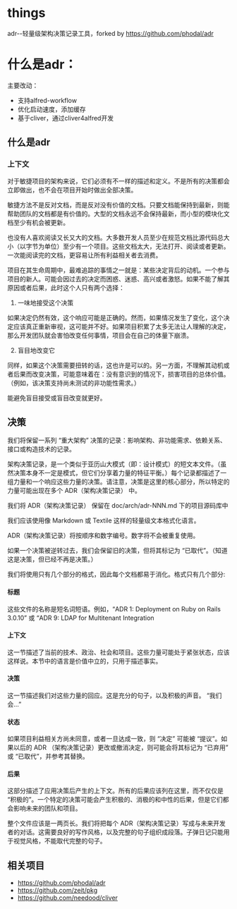 # things

adr--轻量级架构决策记录工具，forked by https://github.com/phodal/adr

# 什么是adr：

主要改动：

+ 支持alfred-workflow
+ 优化启动速度，添加缓存
+ 基于cliver，通过cliver4alfred开发 

## 什么是adr

### 上下文

对于敏捷项目的架构来说，它们必须有不一样的描述和定义。不是所有的决策都会立即做出，也不会在项目开始时做出全部决策。

敏捷方法不是反对文档，而是反对没有价值的文档。只要文档能保持到最新，则能帮助团队的文档都是有价值的。大型的文档永远不会保持最新，而小型的模块化文档至少有机会被更新。

也没有人喜欢阅读又长又大的文档。大多数开发人员至少在规范文档比源代码总大小（以字节为单位）至少有一个项目。这些文档太大，无法打开、阅读或者更新。一次能阅读完的文档，更容易让所有利益相关者去消费。

项目在其生命周期中，最难追踪的事情之一就是：某些决定背后的动机。一个参与项目的新人。可能会因过去的决定而困惑、迷惑、高兴或者激怒。如果不能了解其原因或者后果，此时这个人只有两个选择：

1. 一味地接受这个决策

如果决定仍然有效，这个响应可能是正确的。然而，如果情况发生了变化，这个决定应该真正重新审视，这可能并不好。如果项目积累了太多无法让人理解的决定，那么开发团队就会害怕改变任何事情，项目会在自己的体量下崩溃。

2. 盲目地改变它

同样，如果这个决策需要扭转的话，这也许是可以的。另一方面，不理解其动机或者后果而改变决策，可能意味着在：没有意识到的情况下，损害项目的总体价值。（例如，该决策支持尚未测试的非功能性需求。）

能避免盲目接受或盲目改变就更好。

## 决策

我们将保留一系列 “重大架构” 决策的记录：影响架构、非功能需求、依赖关系、接口或构造技术的记录。

架构决策记录，是一个类似于亚历山大模式（即：设计模式）的短文本文件。（虽然决策本身不一定是模式，但它们分享着力量的特征平衡。）每个记录都描述了一组力量和一个响应这些力量的决策。请注意，决策是这里的核心部分，所以特定的力量可能出现在多个 ADR（架构决策记录） 中。

我们将 ADR（架构决策记录） 保留在 doc/arch/adr-NNN.md 下的项目源码库中

我们应该使用像 Markdown 或 Textile 这样的轻量级文本格式化语言。

ADR（架构决策记录）将按顺序和数字编号。数字将不会被重复使用。

如果一个决策被逆转过去，我们会保留旧的决策，但将其标记为 “已取代”。（知道这是决策，但已经不再是决策。）

我们将使用只有几个部分的格式，因此每个文档都易于消化。格式只有几个部分:

#### 标题

这些文件的名称是短名词短语。例如，“ADR 1: Deployment on Ruby on Rails 3.0.10” 或 “ADR 9: LDAP for Multitenant Integration

#### 上下文

这一节描述了当前的技术、政治、社会和项目。这些力量可能处于紧张状态，应该这样说。本节中的语言是价值中立的，只用于描述事实。

#### 决策

这一节描述我们对这些力量的回应。这是充分的句子，以及积极的声音。 “我们会...”

#### 状态

如果项目利益相关方尚未同意，或者一旦达成一致，则 “决定” 可能被 “提议”。如果以后的 ADR （架构决策记录）更改或撤消决定，则可能会将其标记为 “已弃用” 或 “已取代”，并参考其替换。

#### 后果

这部分描述了应用决策后产生的上下文。所有的后果应该列在这里，而不仅仅是 “积极的”。一个特定的决策可能会产生积极的、消极的和中性的后果，但是它们都会影响未来的团队和项目。

整个文件应该是一两页长。我们将把每个 ADR（架构决策记录）写成与未来开发者的对话。这需要良好的写作风格，以及完整的句子组织成段落。子弹日记只能用于视觉风格，不能取代完整的句子。


## 相关项目

+ https://github.com/phodal/adr
+ https://github.com/zeit/pkg
+ https://github.com/needood/cliver
